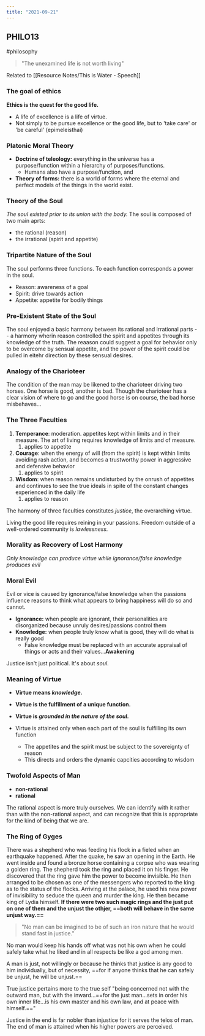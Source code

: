 ```yaml
---
title: "2021-09-21"
---
```

## PHILO13
#philosophy 
> "The unexamined life is not worth living"

Related to [[Resource Notes/This is Water - Speech]]
### The goal of ethics
**Ethics is the quest for the good life.**
+ A life of excellence is a life of virtue.
+ Not simply to be pursue excellence or the good life, but to 'take care' or 'be careful' (epimeleisthai)
### Platonic Moral Theory
+ **Doctrine of teleology:** everything in the universe has a purpose/function within a hierarchy of purposes/functions.
	+ Humans also have a purpose/function, and
+ **Theory of forms:** there is a world of forms where the eternal and perfect models of the things in the world exist.

### Theory of the Soul
*The soul existed prior to its union with the body.*
The soul is composed of two main aprts:
+ the rational (reason)
+ the irrational (spirit and appetite)

### Tripartite Nature of the Soul
The soul performs three functions. To each function corresponds a power in the soul.
+ Reason: awareness of a goal
+ Spirit: drive towards action
+ Appetite: appetite for bodily things

### Pre-Existent State of the Soul
The soul enjoyed a basic harmony between its rational and irrational parts -- a harmony wherin reason controlled the spirit and appetites through its knowledge of the truth.
The reaason could suggest a goal for behavior only to be overcome by sensual appetite, and the power of the spirit could be pulled in eitehr direction by these sensual desires.

### Analogy of the Charioteer
The condition of the man may be likened to the charioteer driving two horses. One horse is good, another is bad. 
Though the charioteer has a clear vision of where to go and the good horse is on course, the bad horse misbehaves...

### The Three Faculties

1. **Temperance**: moderation. appetites kept within limits and in their measure. The art of living requires knowledge of limits and of measure.
	1. applies to appetite
2. **Courage**: when the energy of will (from the spirit) is kept within limits avoiding rash action, and becomes a trustworthy power in aggressive and defensive behavior
	1. applies to spirit
3. **Wisdom**: when reason remains undisturbed by the onrush of appetites and continues to see the true ideals in spite of the constant changes experienced in the daily life
	1. applies to reason


The harmony of three faculties constitutes *justice*, the overarching virtue.

Living the good life requires reining in your passions.
Freedom outside of a well-ordered community is *lawlessness.*

### Morality as Recovery of Lost Harmony
*Only knowledge can produce virtue while ignorance/false knowledge produces evil*

### Moral Evil
Evil or vice is caused by ignorance/false knowledge when the passions influence reasons to think what appears to bring happiness will do so and cannot.
+ **Ignorance:** when people are ignorant, their personalities are disorganized because unruly desires/passions control them
+ **Knowledge:** when people truly know what is good, they will do what is really good
	+ False knowledge must be replaced with an accurate appraisal of things or acts and their values...**Awakening**

Justice isn't just political. It's about *soul*.
### Meaning of Virtue
+ **Virtue means *knowledge.***
+ **Virtue is the fulfillment of a unique function.**
+ **Virtue is *grounded in the nature of the soul.***

+ Virtue is attained only when each part of the soul is fulfilling its own function
	+ The appetites and the spirit must be subject to the sovereignty of reason
	+ This directs and orders the dynamic capcities according to wisdom

### Twofold Aspects of Man
+ **non-rational**
+ **rational**

The rational aspect is more truly ourselves. We can identify with it rather than with the non-rational aspect, and can recognize that this is appropriate for the kind of being that we are.

### The Ring of Gyges
There was a shepherd who was feeding his flock in a fieled when an earthquake happened. After the quake, he saw an opening in the Earth. 
He went inside and found a bronze horse containing a corpse who was wearing a golden ring. The shepherd took the ring and placed it on his finger.
He discovered that the ring gave him the power to become invisible. He then arranged to be chosen as one of the messengers who reported to the king as to the status of the flocks.
Arriving at the palace, he used his new power of invisibility to seduce the queen and murder the king. He then became king of Lydia himself.
**If there were two such magic rings and the just put on one of them and the unjust the othjer, ==both will behave in the same unjust way.==**

> "No man can be imagined to be of such an iron nature that he would stand fast in justice."

No man would keep his hands off what was not his own when he could safely take what he liked and in all respects be like a god among men.

A man is just, not willingly or because he thinks that justice is any good to him individually, but of necessity, ==for if anyone thinks that he can safely be unjust, he will be unjust.==

True justice pertains more to the true self "being concerned not with the outward man, but with the inward...==for the just man...sets in order his own inner life...is his own master and his own law, and at peace with himself.=="

Justice in the end is far nobler than injustice for it serves the telos of man. The end of man is attained when his higher powers are perceived.